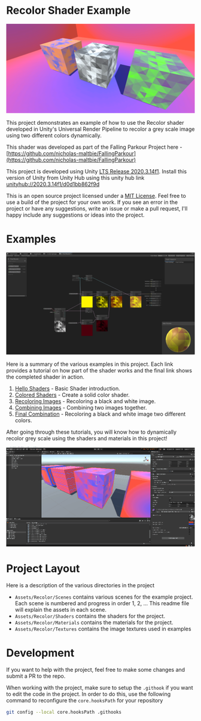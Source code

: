 # Recolor Shader Example

![Example recoloring of a grey scale pattern into different color combinations](Examples/imgs/Showcase.png)

This project demonstrates an example of how to use the Recolor shader developed in Unity's Universal Render Pipeline to recolor a grey scale image
using two different colors dynamically. 

This shader was developed as part of the Falling Parkour Project here -
[https://github.com/nicholas-maltbie/FallingParkour](https://github.com/nicholas-maltbie/FallingParkour)

This project is developed using Unity  [LTS Release 2020.3.14f1](https://unity3d.com/unity/whats-new/2020.3.14).
Install this version of Unity from Unity Hub using this unity hub link
[unityhub://2020.3.14f1/d0d1bb862f9d](unityhub://2020.3.14f1/d0d1bb862f9d)

This is an open source project licensed under a [MIT License](LICENSE.txt). Feel free to use a build of the project for
your own work. If you see an error in the project or have any suggestions, write an issue or make a pull request, I'll
happy include any suggestions or ideas into the project. 

# Examples

![Rendering of the stages within one of the shader graphs for recoloring a grey scale texture to be multiple colors](Examples/imgs/5-GreyscaleRecolorShader.png)

Here is a summary of the various examples in this project. Each link provides a tutorial on how part of the shader works
and the final link shows the completed shader in action.

1. [Hello Shaders](Examples/1.HelloShaders.md) - Basic Shader introduction.
2. [Colored Shaders](Examples/2.ColoredShaders.md) - Create a solid color shader. 
3. [Recoloring Images](Examples/3.RecoloringImages.md) - Recoloring a black and white image.
4. [Combining Images](Examples/4.CombiningImages.md) - Combining two images together.
5. [Final Combination](Examples/5.FinalCombination.md) - Recoloring a black and white image two different colors.

After going through these tutorials, you will know how to dynamically recolor grey scale using the shaders and materials in this project!

![Varying the colors on a box with a triangle pattern](Examples/imgs/5-RecolorCubes.gif)

# Project Layout

Here is a description of the various directories in the project
* `Assets/Recolor/Scenes` contains various scenes for the example project. Each scene is numbered and progress in order
  1, 2, ... This readme file will explain the assets in each scene. 
* `Assets/Recolor/Shaders` contains the shaders for the project.
* `Assets/Recolor/Materials` contains the materials for the project.
* `Assets/Recolor/Textures` contains the image textures used in examples

# Development

If you want to help with the project, feel free to make some changes and submit a PR to the repo.

When working with the project, make sure to setup the `.githook` if you want to edit the code in the project. In order
to do this, use the following command to reconfigure the `core.hooksPath` for your repository

```bash
git config --local core.hooksPath .githooks
```
